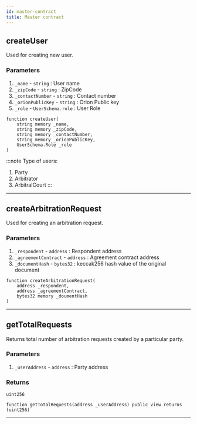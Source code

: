 ```yaml
---
id: master-contract
title: Master contract
---
```

## createUser
Used for creating new user.

### Parameters
1. ```_name``` - ```string``` : User name
2. ```_zipCode``` - ```string``` : ZipCode
3. ```_contactNumber``` - ```string``` : Contact number
4. ```_orionPublicKey``` - ```string``` : Orion Public key
5. ```_role``` - ```UserSchema.role``` : User Role

```
function createUser(
    string memory _name,
    string memory _zipCode,
    string memory _contactNumber,
    string memory _orionPublicKey,
    UserSchema.Role _role
)
```
:::note Type of users:
1. Party
2. Arbitrator
3. ArbitralCourt
:::
---

## createArbitrationRequest
Used for creating an arbitration request.

### Parameters
1. ```_respondent``` - ```address``` : Respondent address
2. ```_agreementContract``` - ```address``` : Agreement contract address
3. ```_documentHash``` - ```bytes32``` : keccak256 hash value of the original document

```
function createArbitrationRequest(
    address _respondent,
    address _agreementContract,
    bytes32 memory _doumentHash
)
```
---
    
## getTotalRequests
Returns total number of arbitration requests created by a particular party.

### Parameters
1. ```_userAddress``` - ```address``` : Party address

### Returns
```uint256```

```
function getTotalRequests(address _userAddress) public view returns (uint256)
```
---



